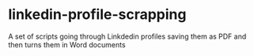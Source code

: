 # linkedin-profile-scrapping
A set of scripts going through Linkdedin profiles saving them as PDF and then turns them in Word documents
